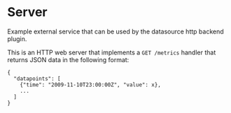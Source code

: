 # Server
Example external service that can be used by the datasource http backend plugin.

This is an HTTP web server that implements a `GET /metrics` handler that returns JSON data in the following format:

```
{
  "datapoints": [
    {"time": "2009-11-10T23:00:00Z", "value": x},
    ...
  ]
}
```
